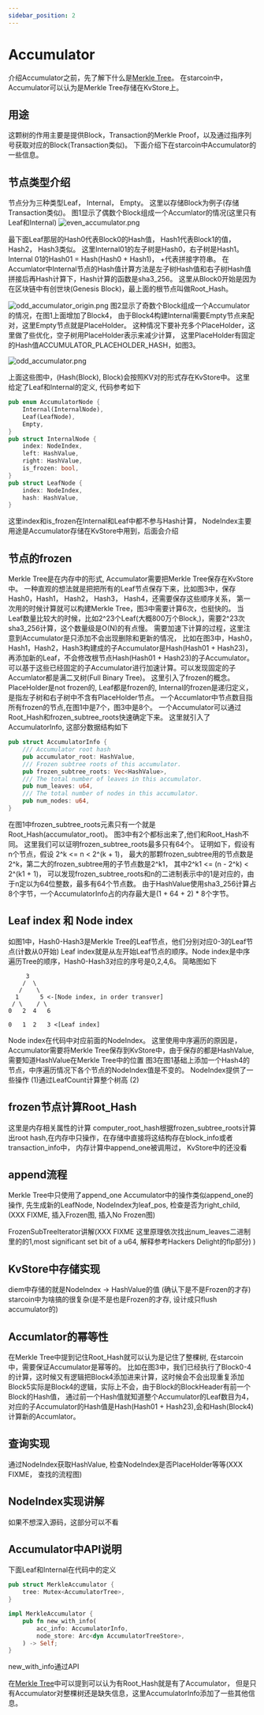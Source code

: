 ```yaml
--- 
sidebar_position: 2
---
```


# Accumulator

介绍Accumulator之前，先了解下什么是[Merkle Tree](merkle_tree.md)。
在starcoin中，Accumulator可以认为是Merkle Tree存储在KvStore上。

## 用途
这颗树的作用主要是提供Block，Transaction的Merkle Proof，以及通过指序列号获取对应的Block(Transaction类似)。
下面介绍下在starcoin中Accumulator的一些信息。

## 节点类型介绍
节点分为三种类型Leaf， Internal， Empty。
这里以存储Block为例子(存储Transaction类似)。
图1显示了偶数个Block组成一个Accumlator的情况(这里只有Leaf和Internal)
![even_accumulator.png](../../../../../static/img/accumulator/even_accumulator.png)

最下面Leaf那层的Hash0代表Block0的Hash值， Hash1代表Block1的值， Hash2， Hash3类似。
这里Internal01的左子树是Hash0，右子树是Hash1。
Internal 01的Hash01 = Hash(Hash0 + Hash1)， +代表拼接字符串。
在Accumlator中Internal节点的Hash值计算方法是左子树Hash值和右子树Hash值拼接后再Hash计算下，Hash计算的函数是sha3_256。
这里从Block0开始是因为在区块链中有创世块(Genesis Block)，最上面的根节点叫做Root_Hash。

![odd_accumulator_origin.png](../../../../../static/img/accumulator/odd_accumulator_origin.png)
图2显示了奇数个Block组成一个Accumulator的情况，在图1上面增加了Block4， 由于Block4构建Internal需要Empty节点来配对，这里Empty节点就是PlaceHolder。
这种情况下要补充多个PlaceHolder，这里做了些优化，空子树用PlaceHolder表示来减少计算， 这里PlaceHolder有固定的Hash值ACCUMULATOR_PLACEHOLDER_HASH，如图3。

![odd_accumulator.png](../../../../../static/img/accumulator/odd_accumulator.png)

上面这些图中，(Hash(Block), Block)会按照KV对的形式存在KvStore中。
这里给定了Leaf和Internal的定义, 代码参考如下
```rust
pub enum AccumulatorNode {
    Internal(InternalNode),
    Leaf(LeafNode),
    Empty,
}
pub struct InternalNode {
    index: NodeIndex,
    left: HashValue,
    right: HashValue,
    is_frozen: bool,
}
pub struct LeafNode {
    index: NodeIndex,
    hash: HashValue,
}
```
这里index和is_frozen在Internal和Leaf中都不参与Hash计算， NodeIndex主要用途是Accumulator存储在KvStore中用到，后面会介绍

## 节点的frozen
Merkle Tree是在内存中的形式, Accumulator需要把Merkle Tree保存在KvStore中。
一种直观的想法就是把把所有的Leaf节点保存下来，比如图3中，保存Hash0，Hash1， Hash2， Hash3， Hash4，还需要保存这些顺序关系，
第一次用的时候计算就可以构建Merkle Tree，图3中需要计算6次，也挺快的。
当Leaf数量比较大的时候，比如2^23个Leaf(大概800万个Block,)，需要2^23次sha3_256计算，这个数量级是O(N)的有点慢。
需要加速下计算的过程，这里注意到Accumulator是只添加不会出现删除和更新的情况，
比如在图3中，Hash0，Hash1，Hash2，Hash3构建成的子Accumulator是Hash(Hash01 + Hash23)， 再添加新的Leaf，不会修改根节点Hash(Hash01 + Hash23)的子Accumulator。
可以基于这些已经固定的子Accumulator进行加速计算。可以发现固定的子Accumlator都是满二叉树(Full Binary Tree)。
这里引入了frozen的概念。
PlaceHolder是not frozen的, Leaf都是frozen的,  Internal的frozen是递归定义，是指左子树和右子树中不含有PlaceHolder节点。
一个Accumlator中节点数目指所有frozen的节点,在图1中是7个，图3中是8个。
一个Accumulator可以通过Root_Hash和frozen_subtree_roots快速确定下来。
这里就引入了AccumulatorInfo, 这部分数据结构如下
```rust
pub struct AccumulatorInfo {
    /// Accumulator root hash
    pub accumulator_root: HashValue,
    /// Frozen subtree roots of this accumulator.
    pub frozen_subtree_roots: Vec<HashValue>,
    /// The total number of leaves in this accumulator.
    pub num_leaves: u64,
    /// The total number of nodes in this accumulator.
    pub num_nodes: u64,
}
```
在图1中frozen_subtree_roots元素只有一个就是Root_Hash(accumulator_root)。
图3中有2个都标出来了,他们和Root_Hash不同。
这里我们可以证明frozen_subtree_roots最多只有64个。
证明如下，假设有n个节点，假设 2^k <= n < 2^(k + 1)， 最大的那颗frozen_subtree用的节点数是2^k，第二大的frozen_subtree用的子节点数是2^k1，
其中2^k1 <= (n - 2^k) < 2^(k1 + 1)， 可以发现frozen_subtree_roots和n的二进制表示中的1是对应的，由于n定以为64位整数，最多有64个节点数。
由于HashValue使用sha3_256计算占8个字节，一个AccumulatorInfo占的内存最大是(1 + 64 + 2) * 8个字节。

## Leaf index 和 Node index
如图1中，Hash0-Hash3是Merkle Tree的Leaf节点，他们分别对应0-3的Leaf节点(计数从0开始)
Leaf index就是从左开始Leaf节点的顺序。Node index是中序遍历Tree的顺序，Hash0-Hash3对应的序号是0,2,4,6。
简略图如下
```shell
     3
    /  \
   /    \
  1      5 <-[Node index, in order transver]
 / \    / \
0   2  4   6

0   1  2   3 <[Leaf index]
```
Node index在代码中对应前面的NodeIndex。
这里使用中序遍历的原因是，Accumulator需要将Merkle Tree保存到KvStore中，由于保存的都是HashValue,需要知道HashValue在Merkle Tree中的位置
图3在图1基础上添加一个Hash4的节点，中序遍历情况下各个节点的NodeIndex值是不变的。
NodeIndex提供了一些操作
(1)通过LeafCount计算整个树高
(2)
## frozen节点计算Root_Hash
这里是内存相关属性的计算
computer_root_hash根据frozen_subtree_roots计算出root hash,在内存中只操作，在存储中直接将这结构存在block_info或者transaction_info中，
内存计算中append_one被调用过，
KvStore中的还没看
## append流程
Merkle Tree中只使用了append_one
Accumulator中的操作类似append_one的操作, 先生成新的LeafNode, NodeIndex为leaf_pos, 检查是否为right_child,(XXX FIXME, 插入Frozen图, 插入No Frozen图)

FrozenSubTreeIterator讲解(XXX FIXME 这里原理依次找出num_leaves二进制里的的1,most significant set bit of a u64, 解释参考Hackers Delight的flp部分)
)

## KvStore中存储实现
diem中存储的就是NodeIndex -> HashValue的值 (确认下是不是Frozen的才存)
starcoin中为啥搞的很复杂(是不是也是Frozen的才存, 设计成只flush accumulator的)

## Accumlator的幂等性
在Merkle Tree中提到记住Root_Hash就可以认为是记住了整棵树, 在starcoin中，需要保证Accumulator是幂等的。
比如在图3中，我们已经执行了Block0-4的计算，这时候又有逻辑把Block4添加进来计算，这时候会不会出现重复添加Block5实际是Block4的逻辑，实际上不会，由于Block的BlockHeader有前一个Block的Hash值，
通过前一个Hash值就知道整个Accumulator的Leaf数目为4，对应的子Accumulator的Hash值是Hash(Hash01 + Hash23),会和Hash(Block4)计算新的Accumlator。

## 查询实现
通过NodeIndex获取HashValue, 检查NodeIndex是否PlaceHolder等等(XXX FIXME， 查找的流程图)



## NodeIndex实现讲解
如果不想深入源码，这部分可以不看


## Accumulator中API说明
下面Leaf和Internal在代码中的定义
```rust
pub struct MerkleAccumulator {
    tree: Mutex<AccumulatorTree>,
}

impl MerkleAccumulator {
    pub fn new_with_info(
        acc_info: AccumulatorInfo,
        node_store: Arc<dyn AccumulatorTreeStore>,
    ) -> Self;
}
```
new_with_info通过API


在[Merkle Tree](merkle_tree.md)中可以提到可以认为有Root_Hash就是有了Accumulator，
但是只有Accumulator对整棵树还是缺失信息，这里AccumulatorInfo添加了一些其他信息。




